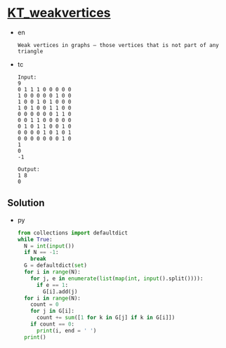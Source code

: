 # [KT_weakvertices](https://open.kattis.com/problems/weakvertices)

* en

  ```en
  Weak vertices in graphs – those vertices that is not part of any triangle
  ```

* tc

  ```tc
  Input:
  9
  0 1 1 1 0 0 0 0 0
  1 0 0 0 0 0 1 0 0
  1 0 0 1 0 1 0 0 0
  1 0 1 0 0 1 1 0 0
  0 0 0 0 0 0 1 1 0
  0 0 1 1 0 0 0 0 0
  0 1 0 1 1 0 0 1 0
  0 0 0 0 1 0 1 0 1
  0 0 0 0 0 0 0 1 0
  1
  0
  -1

  Output:
  1 8
  0
  ```

## Solution

* py

  ```py
  from collections import defaultdict
  while True:
    N = int(input())
    if N == -1:
      break
    G = defaultdict(set)
    for i in range(N):
      for j, e in enumerate(list(map(int, input().split()))):
        if e == 1:
          G[i].add(j)
    for i in range(N):
      count = 0
      for j in G[i]:
        count += sum([1 for k in G[j] if k in G[i]])
      if count == 0:
        print(i, end = ' ')
    print()
  ```
